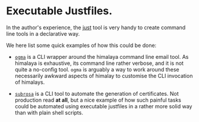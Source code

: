 Executable Justfiles.
=====================

In the author's experience, the [just][just] tool is very handy to create command line tools in a declarative way.

[just]: https://just.systems/

We here list some quick examples of how this could be done:

* [`ogma`][ogma] is a CLI wrapper around the himalaya command line email tool. As himalaya is exhaustive, its command line rather verbose, and it is not quite a no-config tool. `ogma` is arguably a way to work around these necessarily awkward aspects of himalay to customise the CLI invocation of himalays.

* [`subrosa`][subrosa] is a CLI tool to automate the generation of certificates. Not production read **at all**, but a nice example of how such painful tasks could be automated using executable justfiles in a rather more solid way than with plain shell scripts.

[ogma]: https://github.com/gl-yziquel/ogma
[subrosa]: https://github.com/gl-yziquel/subrosa
